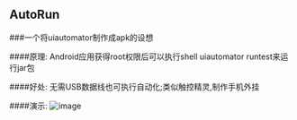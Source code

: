 ## AutoRun
###一个将uiautomator制作成apk的设想

####原理:
Android应用获得root权限后可以执行shell uiautomator runtest来运行jar包

####好处:
无需USB数据线也可执行自动化;类似触控精灵,制作手机外挂

####演示:
![image](https://github.com/xuchaochao/AutoRun.git/raw/11.png)
